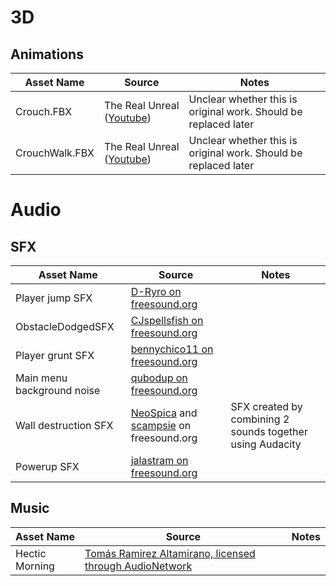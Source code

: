 # 3D

## Animations
| Asset Name | Source | Notes |
|------------|--------|-------|
| Crouch.FBX | The Real Unreal ([Youtube](https://www.youtube.com/watch?v=0DQJkzLqCLk)) | Unclear whether this is original work. Should be replaced later |
| CrouchWalk.FBX | The Real Unreal ([Youtube](https://www.youtube.com/watch?v=0DQJkzLqCLk)) | Unclear whether this is original work. Should be replaced later |

# Audio

## SFX
| Asset Name                    | Source                                                                                                                                                    | Notes                                                     |
|-------------------------------|-----------------------------------------------------------------------------------------------------------------------------------------------------------|-----------------------------------------------------------|
| Player jump SFX               | [D-Ryro on freesound.org](https://freesound.org/people/D-Ryro/sounds/674341/)                                                                             |                                                           |
| ObstacleDodgedSFX             | [CJspellsfish on freesound.org](https://freesound.org/people/CJspellsfish/sounds/676402/)                                                                 |                                                           |
| Player grunt SFX              | [bennychico11 on freesound.org](https://freesound.org/people/bennychico11/sounds/80438/)                                                                  |                                                           |
| Main menu background noise    | [qubodup on freesound.org](https://freesound.org/people/qubodup/sounds/211945/)                                                                           |                                                           |
| Wall destruction SFX          | [NeoSpica](https://freesound.org/people/NeoSpica/sounds/512246/) and [scampsie](https://freesound.org/people/scampsie/sounds/417091/) on freesound.org    | SFX created by combining 2 sounds together using Audacity |
| Powerup SFX                   | [jalastram on freesound.org](https://freesound.org/people/jalastram/sounds/317813/)                                                                       |                                                           |

## Music
| Asset Name | Source | Notes |
|------------|--------|-------|
| Hectic Morning | [Tomás Ramirez Altamirano, licensed through AudioNetwork](https://www.audionetwork.com/browse/m/track/hectic-morning_1080360) | |